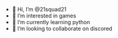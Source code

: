 - 👋 Hi, I’m @21squad21
- 👀 I’m interested in games
- 🌱 I’m currently learning python
- 💞️ I’m looking to collaborate on discored

